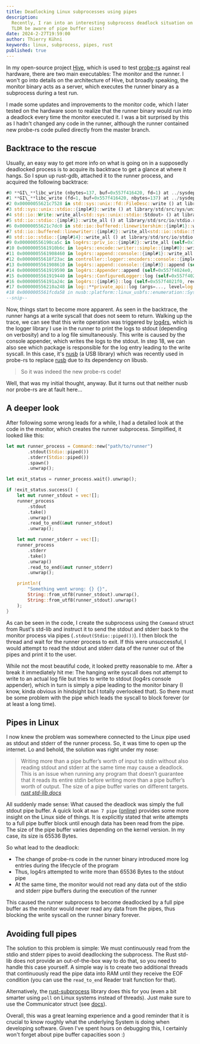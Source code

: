 ```yaml
---
title: Deadlocking Linux subprocesses using pipes
description:
  Recently, I ran into an interesting subprocess deadlock situation on Linux.
  TLDR be aware of pipe buffer sizes!
date: 2024-2-27T19:59:00
author: Thierry Kühni
keywords: linux, subprocess, pipes, rust
published: true
---
```


In my open-source project [Hive](https://github.com/probe-rs/hive-software),
which is used to test [probe-rs]() against real hardware, there are two main
executables: The monitor and the runner. I won't go into details on the
architecture of Hive, but broadly speaking, the monitor binary acts as a server,
which executes the runner binary as a subprocess during a test run.

I made some updates and improvements to the monitor code, which I later tested
on the hardware soon to realize that the runner binary would run into a deadlock
every time the monitor executed it. I was a bit surprised by this as I hadn't
changed any code in the runner, although the runner contained new probe-rs code
pulled directly from the master branch.

## Backtrace to the rescue

Usually, an easy way to get more info on what is going on in a supposedly
deadlocked process is to acquire its backtrace to get a glance at where it
hangs. So I spun up rust-gdb, attached it to the runner process, and acquired
the following backtrace:

```rust
#0 **GI\_**libc_write (nbytes=137, buf=0x557f416420, fd=1) at ../sysdeps/unix/sysv/linux/write.c:26
#1 **GI\_**libc_write (fd=1, buf=0x557f416420, nbytes=137) at ../sysdeps/unix/sysv/linux/write.c:24
#2 0x00000055621c7528 in std::sys::unix::fd::FileDesc::write () at library/std/src/sys/unix/fd.rs:264
#3 std::sys::unix::stdio::{impl#3}::write () at library/std/src/sys/unix/stdio.rs:43
#4 std::io::Write::write_all<std::sys::unix::stdio::Stdout> () at library/std/src/io/mod.rs:1622
#5 std::io::stdio::{impl#1}::write_all () at library/std/src/io/stdio.rs:142
#6 0x00000055621c7dc0 in std::io::buffered::linewritershim::{impl#1}::write_all<std::io::stdio::StdoutRaw> () at library/std/src/io/buffered/linewritershim.rs:260
#7 std::io::buffered::linewriter::{impl#2}::write_all<std::io::stdio::StdoutRaw> () at library/std/src/io/buffered/linewriter.rs:208
#8 std::io::stdio::{impl#14}::write_all () at library/std/src/io/stdio.rs:747
#9 0x000000556190ca5c in log4rs::priv_io::{impl#2}::write_all (self=0x7fdfc3bcb0, buf=&[u8](size=137) = {...}) at src/priv_io.rs:80
#10 0x0000005561910b6c in log4rs::encode::writer::simple::{impl#0}::write_all<log4rs::priv_io::StdWriterLock> (self=0x7fdfc3bcb0, buf=&[u8](size=137) = {...}) at src/encode/writer/simple.rs:23
#11 0x0000005561908460 in log4rs::append::console::{impl#1}::write_all (self=0x7fdfc3bca8, buf=&[u8](size=137) = {...}) at src/append/console.rs:95
#12 0x00000055618f23ac in controller::logger::encoders::console::{impl#1}::encode (self=0x1, w=..., record=0x7fdfc3c050) at controller/src/logger/encoders/console.rs:45
#13 0x0000005561908610 in log4rs::append::console::{impl#3}::append (self=0x557f402080, record=0x7fdfc3c050) at src/append/console.rs:133
#14 0x0000005561919590 in log4rs::Appender::append (self=0x557f4024e0, record=0x7fdfc3c050) at src/lib.rs:314
#15 0x0000005561919440 in log4rs::ConfiguredLogger::log (self=0x557f4022d0, record=0x7fdfc3c050, appenders=&[log4rs::Appender](size=2) = {...}) at src/lib.rs:284
#16 0x000000556191a24c in log4rs::{impl#5}::log (self=0x557f4021f0, record=0x7fdfc3c050) at src/lib.rs:436
#17 0x000000556210a248 in log::**private_api::log (args=..., level=log::Level::Debug, line=25, kvs=...) at src/**private_api.rs:22
#18 0x0000005561fcda58 in nusb::platform::linux_usbfs::enumeration::SysfsPath::read_attr<alloc::string::String> (self=0x7fdfc3c710, attr="bInterfaceProtocol") at src/platform/linux_usbfs/enumeration.rs:25
--snip--
```

Now, things start to become more apparent. As seen in the backtrace, the runner
hangs at a write syscall that does not seem to return. Walking up the trace, we
can see that this write operation was triggered by
[log4rs](https://github.com/estk/log4rs), which is the logger library I use in
the runner to print the logs to stdout (depending on verbosity) and to a log
file simultaneously. This write is caused by the console appender, which writes
the logs to the stdout. In step 18, we can also see which package is responsible
for the log entry leading to the write syscall. In this case, it's
[nusb](https://github.com/kevinmehall/nusb) (a USB library) which was recently
used in probe-rs to replace [rusb](https://github.com/a1ien/rusb) due to its
dependency on libusb.

> So it was indeed the new probe-rs code!

Well, that was my initial thought, anyway. But it turns out that neither nusb
nor probe-rs are at fault here...

## A deeper look

After following some wrong leads for a while, I had a detailed look at the code
in the monitor, which creates the runner subprocess. Simplified, it looked like
this:

```rust
let mut runner_process = Command::new("path/to/runner")
        .stdout(Stdio::piped())
        .stderr(Stdio::piped())
        .spawn()
        .unwrap();

let exit_status = runner_process.wait().unwrap();

if !exit_status.success() {
    let mut runner_stdout = vec![];
    runner_process
        .stdout
        .take()
        .unwrap()
        .read_to_end(&mut runner_stdout)
        .unwrap();

    let mut runner_stderr = vec![];
    runner_process
        .stderr
        .take()
        .unwrap()
        .read_to_end(&mut runner_stderr)
        .unwrap();

    println!(
        "Something went wrong: {} {}",
        String::from_utf8(runner_stdout).unwrap(),
        String::from_utf8(runner_stdout).unwrap()
    );
}
```

As can be seen in the code, I create the subprocess using the `Command` struct
from Rust's std-lib and instruct it to send the stdout and stderr back to the
monitor process via pipes (`.stdout(Stdio::piped())`). I then block the thread
and wait for the runner process to exit. If this were unsuccessful, I would
attempt to read the stdout and stderr data of the runner out of the pipes and
print it to the user.

While not the most beautiful code, it looked pretty reasonable to me. After a
break it immediately hit me: The hanging write syscall does not attempt to write
to an actual log file but tries to write to stdout (log4rs console appender),
which in turn is simply a pipe leading to the monitor binary (I know, kinda
obvious in hindsight but I totally overlooked that). So there must be some
problem with the pipe which leads the syscall to block forever (or at least a
long time).

## Pipes in Linux

I now knew the problem was somewhere connected to the Linux pipe used as stdout
and stderr of the runner process. So, it was time to open up the internet. Lo
and behold, the solution was right under my nose:

> Writing more than a pipe buffer’s worth of input to stdin without also reading
> stdout and stderr at the same time may cause a deadlock. This is an issue when
> running any program that doesn’t guarantee that it reads its entire stdin
> before writing more than a pipe buffer’s worth of output. The size of a pipe
> buffer varies on different targets.
> <cite><a href="https://doc.rust-lang.org/std/process/struct.Stdio.html">rust
> std-lib docs</a></cite>

All suddenly made sense: What caused the deadlock was simply the full stdout
pipe buffer. A quick look at `man 7 pipe`
([online](https://man7.org/linux/man-pages/man7/pipe.7.html)) provides some more
insight on the Linux side of things. It is explicitly stated that write attempts
to a full pipe buffer block until enough data has been read from the pipe. The
size of the pipe buffer varies depending on the kernel version. In my case, its
size is 65536 Bytes.

So what lead to the deadlock:

- The change of probe-rs code in the runner binary introduced more log entries
  during the lifecycle of the program
- Thus, log4rs attempted to write more than 65536 Bytes to the stdout pipe
- At the same time, the monitor would not read any data out of the stdio and
  stderr pipe buffers during the execution of the runner

This caused the runner subprocess to become deadlocked by a full pipe buffer as
the monitor would never read any data from the pipes, thus blocking the write
syscall on the runner binary forever.

## Avoiding full pipes

The solution to this problem is simple: We must continuously read from the stdio
and stderr pipes to avoid deadlocking the subprocess. The Rust std-lib does not
provide an out-of-the-box way to do that, so you need to handle this case
yourself. A simple way is to create two additional threads that continuously
read the pipe data into RAM until they receive the EOF condition (you can use
the `read_to_end` Reader trait function for that).

Alternatively, the [rust-subprocess]() library does this for you (even a bit
smarter using `poll` on Linux systems instead of threads). Just make sure to use
the Communicator struct (see
[docs](https://docs.rs/subprocess/latest/subprocess/struct.Communicator.html)).

Overall, this was a great learning experience and a good reminder that it is
crucial to know roughly what the underlying System is doing when developing
software. Given I've spent hours on debugging this, I certainly won't forget
about pipe buffer capacities soon :)
